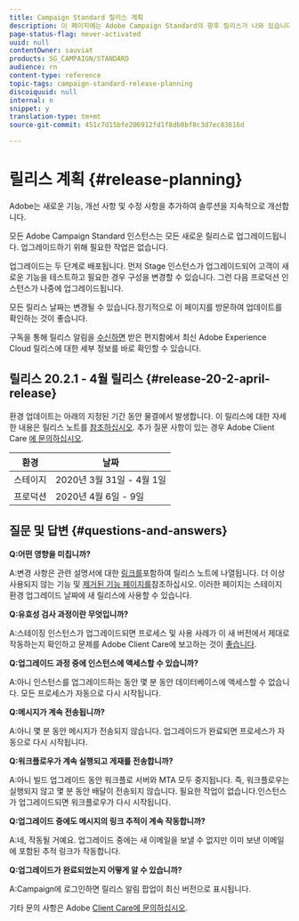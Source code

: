```yaml
---
title: Campaign Standard 릴리스 계획
description: 이 페이지에는 Adobe Campaign Standard의 향후 릴리스가 나와 있습니다.
page-status-flag: never-activated
uuid: null
contentOwner: sauviat
products: SG_CAMPAIGN/STANDARD
audience: rn
content-type: reference
topic-tags: campaign-standard-release-planning
discoiquuid: null
internal: n
snippet: y
translation-type: tm+mt
source-git-commit: 451c7d15bfe206912fd1f8db8bf8c3d7ec83616d

---
```



# 릴리스 계획 {#release-planning}

Adobe는 새로운 기능, 개선 사항 및 수정 사항을 추가하여 솔루션을 지속적으로 개선합니다.

모든 Adobe Campaign Standard 인스턴스는 모든 새로운 릴리스로 업그레이드됩니다. 업그레이드하기 위해 필요한 작업은 없습니다.

업그레이드는 두 단계로 배포됩니다. 먼저 Stage 인스턴스가 업그레이드되어 고객이 새로운 기능을 테스트하고 필요한 경우 구성을 변경할 수 있습니다. 그런 다음 프로덕션 인스턴스가 나중에 업그레이드됩니다.

모든 릴리스 날짜는 변경될 수 있습니다.정기적으로 이 페이지를 방문하여 업데이트를 확인하는 것이 좋습니다.

구독을 통해 릴리스 알림을 [수신하면](http://amc-mkt-prod1-t.adobe-campaign.com/lp/LP25?service=%40rZ5cqp2DgNzrgz0alKPInakNbPSTeJYozZYnS7Wbs802u4GlISkHZX4omtK00nAU6xzZ6luEWQzr7kQ9pkCwJYumWkU) 받은 편지함에서 최신 Adobe Experience Cloud 릴리스에 대한 세부 정보를 바로 확인할 수 있습니다.

## 릴리스 20.2.1 - 4월 릴리스 {#release-20-2-april-release}

환경 업데이트는 아래의 지정된 기간 동안 물결에서 발생합니다. 이 릴리스에 대한 자세한 내용은 릴리스 노트를 [참조하십시오](../../rn/using/release-notes.md). 추가 질문 사항이 있는 경우 Adobe Client Care [에 문의하십시오](https://support.neolane.net/webApp/extranetLogin).

<table> 
 <thead> 
  <tr> 
   <th> 환경<br /> </th> 
   <th> 날짜<br /> </th> 
  </tr> 
 </thead> 
 <tbody> 
  <tr> 
   <td> 스테이지<br /> </td> 
   <td> 2020년 3월 31일 - 4월 1일<br /> </td> 
  </tr> 
  <tr> 
   <td> 프로덕션<br /> </td> 
   <td> 2020년 4월 6일 - 9일<br /> </td> 
  </tr> 
 </tbody> 
</table>



## 질문 및 답변 {#questions-and-answers}

**Q:어떤 영향을 미칩니까?**

A:변경 사항은 관련 설명서에 대한 [링크를](../../rn/using/release-notes.md)포함하여 릴리스 노트에 나열됩니다. 더 이상 사용되지 않는 기능 및 [제거된 기능 페이지를](https://helpx.adobe.com/campaign/kb/acs-deprecated-and-removed-features.html)참조하십시오. 이러한 페이지는 스테이지 환경 업그레이드 날짜에 새 릴리스에 사용할 수 있습니다.

**Q:유효성 검사 과정이란 무엇입니까?**

A:스테이징 인스턴스가 업그레이드되면 프로세스 및 사용 사례가 이 새 버전에서 제대로 작동하는지 확인하고 문제를 Adobe Client Care에 보고하는 것이 [좋습니다](https://support.neolane.net/webApp/extranetLogin).

**Q:업그레이드 과정 중에 인스턴스에 액세스할 수 있습니까?**

A:아니 인스턴스를 업그레이드하는 동안 몇 분 동안 데이터베이스에 액세스할 수 없습니다. 모든 프로세스가 자동으로 다시 시작됩니다.

**Q:메시지가 계속 전송됩니까?**

A:아니 몇 분 동안 메시지가 전송되지 않습니다. 업그레이드가 완료되면 프로세스가 자동으로 다시 시작됩니다.

**Q:워크플로우가 계속 실행되고 게재를 전송합니까?**

A:아니 빌드 업그레이드 동안 워크플로 서버와 MTA 모두 중지됩니다. 즉, 워크플로우는 실행되지 않고 몇 분 동안 배달이 전송되지 않습니다. 필요한 작업이 없습니다.인스턴스가 업그레이드되면 워크플로우가 다시 시작됩니다.

**Q:업그레이드 중에도 메시지의 링크 추적이 계속 작동합니까?**

A:네, 작동될 거예요. 업그레이드 중에는 새 이메일을 보낼 수 없지만 이미 보낸 이메일에 포함된 추적 링크가 작동합니다.

**Q:업그레이드가 완료되었는지 어떻게 알 수 있습니까?**

A:Campaign에 로그인하면 릴리스 알림 팝업이 최신 버전으로 표시됩니다.

기타 문의 사항은 Adobe [Client Care에 문의하십시오](https://support.neolane.net/webApp/extranetLogin).